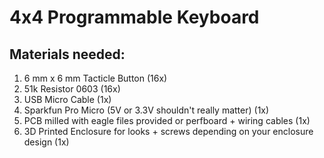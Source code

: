 # 4x4 Programmable Keyboard


## Materials needed:

1. 6 mm x 6 mm Tacticle Button (16x)
2. 51k Resistor 0603 (16x)
3. USB Micro Cable (1x)
4. Sparkfun Pro Micro (5V or 3.3V shouldn't really matter) (1x)
5. PCB milled with eagle files provided or perfboard + wiring cables (1x)
6. 3D Printed Enclosure for looks + screws depending on your enclosure design (1x)
